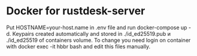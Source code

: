 # Docker for rustdesk-server
Put HOSTNAME=your-host.name in .env file and run docker-compose up -d.
Keypairs created automatically and stored in ./id_ed25519.pub и ./id_ed25519 of containers volume. To change you need login on container with docker exec -it hbbr bash and edit this files manually.
